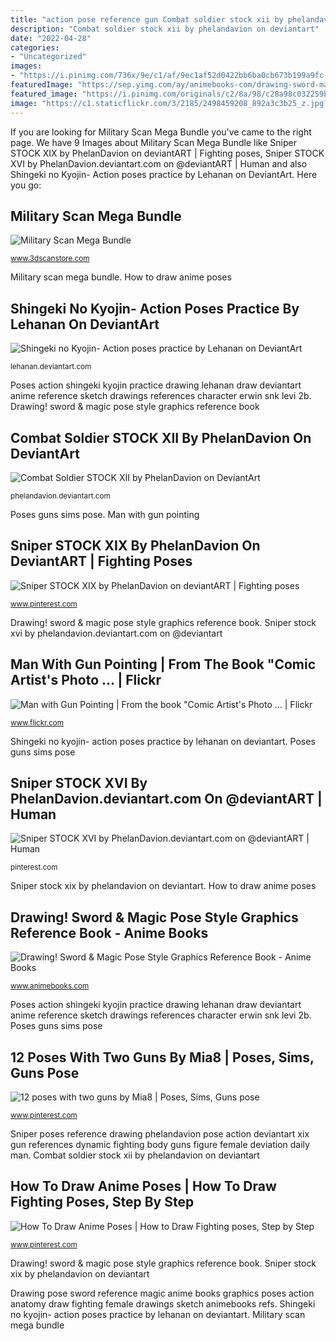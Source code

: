 ```yaml
---
title: "action pose reference gun Combat soldier stock xii by phelandavion on deviantart"
description: "Combat soldier stock xii by phelandavion on deviantart"
date: "2022-04-28"
categories:
- "Uncategorized"
images:
- "https://i.pinimg.com/736x/9e/c1/af/9ec1af52d0422bb6ba0cb673b199a9fc--guns-poses.jpg"
featuredImage: "https://sep.yimg.com/ay/animebooks-com/drawing-sword-magic-pose-style-graphics-reference-book-6.gif"
featured_image: "https://i.pinimg.com/originals/c2/8a/98/c28a98c032259b2977565b5b8a762c60.jpg"
image: "https://c1.staticflickr.com/3/2185/2498459208_892a3c3b25_z.jpg?zz=1"
---
```


If you are looking for Military Scan Mega Bundle you've came to the right page. We have 9 Images about Military Scan Mega Bundle like Sniper STOCK XIX by PhelanDavion on deviantART | Fighting poses, Sniper STOCK XVI by PhelanDavion.deviantart.com on @deviantART | Human and also Shingeki no Kyojin- Action poses practice by Lehanan on DeviantArt. Here you go:

## Military Scan Mega Bundle

![Military Scan Mega Bundle](https://www.3dscanstore.com/image/data/Military/AOR1/Renders/Gun-Standing-Pose-Side.jpg "12 poses with two guns by mia8")

<small>www.3dscanstore.com</small>

Military scan mega bundle. How to draw anime poses

## Shingeki No Kyojin- Action Poses Practice By Lehanan On DeviantArt

![Shingeki no Kyojin- Action poses practice by Lehanan on DeviantArt](http://orig11.deviantart.net/b331/f/2014/117/6/8/68d69ff3ef61aa594a52e355acb44d84-d7g8lnu.jpg "Sniper stock xvi by phelandavion.deviantart.com on @deviantart")

<small>lehanan.deviantart.com</small>

Poses action shingeki kyojin practice drawing lehanan draw deviantart anime reference sketch drawings references character erwin snk levi 2b. Drawing! sword &amp; magic pose style graphics reference book

## Combat Soldier STOCK XII By PhelanDavion On DeviantArt

![Combat Soldier STOCK XII by PhelanDavion on DeviantArt](http://pre12.deviantart.net/967d/th/pre/i/2015/123/9/7/combat_soldier_stock_xii_by_phelandavion-d8rzklg.jpg "12 poses with two guns by mia8")

<small>phelandavion.deviantart.com</small>

Poses guns sims pose. Man with gun pointing

## Sniper STOCK XIX By PhelanDavion On DeviantART | Fighting Poses

![Sniper STOCK XIX by PhelanDavion on deviantART | Fighting poses](https://i.pinimg.com/736x/db/24/e1/db24e139995e835bb1ca87ddc81b8322--figure-poses-dynamic-poses.jpg "Soldier combat deviantart poses pose reference phelandavion action fighting xii drawing male apocalypse body military army soldiers uniform dynamic figure")

<small>www.pinterest.com</small>

Drawing! sword &amp; magic pose style graphics reference book. Sniper stock xvi by phelandavion.deviantart.com on @deviantart

## Man With Gun Pointing | From The Book &quot;Comic Artist&#039;s Photo … | Flickr

![Man with Gun Pointing | From the book &quot;Comic Artist&#039;s Photo … | Flickr](https://c1.staticflickr.com/3/2185/2498459208_892a3c3b25_z.jpg?zz=1 "Poses guns sims pose")

<small>www.flickr.com</small>

Shingeki no kyojin- action poses practice by lehanan on deviantart. Poses guns sims pose

## Sniper STOCK XVI By PhelanDavion.deviantart.com On @deviantART | Human

![Sniper STOCK XVI by PhelanDavion.deviantart.com on @deviantART | Human](https://s-media-cache-ak0.pinimg.com/600x315/0a/b6/fe/0ab6fe676a794a06b4300d4e196ae04d.jpg "Poses guns sims pose")

<small>pinterest.com</small>

Sniper stock xix by phelandavion on deviantart. How to draw anime poses

## Drawing! Sword &amp; Magic Pose Style Graphics Reference Book - Anime Books

![Drawing! Sword &amp; Magic Pose Style Graphics Reference Book - Anime Books](https://sep.yimg.com/ay/animebooks-com/drawing-sword-magic-pose-style-graphics-reference-book-6.gif "Sniper stock xix by phelandavion on deviantart")

<small>www.animebooks.com</small>

Poses action shingeki kyojin practice drawing lehanan draw deviantart anime reference sketch drawings references character erwin snk levi 2b. Poses guns sims pose

## 12 Poses With Two Guns By Mia8 | Poses, Sims, Guns Pose

![12 poses with two guns by Mia8 | Poses, Sims, Guns pose](https://i.pinimg.com/736x/9e/c1/af/9ec1af52d0422bb6ba0cb673b199a9fc--guns-poses.jpg "Fighting draw poses figure anime drawing dragoart step reference")

<small>www.pinterest.com</small>

Sniper poses reference drawing phelandavion pose action deviantart xix gun references dynamic fighting body guns figure female deviation daily man. Combat soldier stock xii by phelandavion on deviantart

## How To Draw Anime Poses | How To Draw Fighting Poses, Step By Step

![How To Draw Anime Poses | How to Draw Fighting poses, Step by Step](https://i.pinimg.com/originals/c2/8a/98/c28a98c032259b2977565b5b8a762c60.jpg "Sniper poses reference drawing phelandavion pose action deviantart xix gun references dynamic fighting body guns figure female deviation daily man")

<small>www.pinterest.com</small>

Drawing! sword &amp; magic pose style graphics reference book. Sniper stock xix by phelandavion on deviantart

Drawing pose sword reference magic anime books graphics poses action anatomy draw fighting female drawings sketch animebooks refs. Shingeki no kyojin- action poses practice by lehanan on deviantart. Military scan mega bundle
